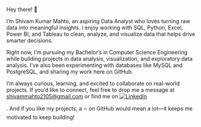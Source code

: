 Hey there! 👋

I’m Shivam Kumar Mahto, an aspiring Data Analyst who loves turning raw data into meaningful insights. 
I enjoy working with SQL, Python, Excel, Power BI, and Tableau to clean, analyze, and visualize data that helps drive smarter decisions.

Right now, I’m pursuing my Bachelor’s in Computer Science Engineering while building projects in data analysis, visualization, and exploratory data analysis.
I’ve also been experimenting with databases like MySQL and PostgreSQL, and sharing my work here on GitHub.

I’m always curious, learning, and excited to collaborate on real-world projects. If you’d like to connect, feel free to drop me a message at shivammahto2105@gmail.com
 or  find me on [![LinkedIn](https://img.shields.io/badge/LinkedIn-Connect-blue?logo=linkedin&style=flat-square)]([![LinkedIn](https://img.shields.io/badge/LinkedIn-Connect-blue?logo=linkedin&style=flat-square)](https://www.linkedin.com/in/your-username/)
)

. And if you like my projects, a ⭐ on GitHub would mean a lot—it keeps me motivated to keep building!
